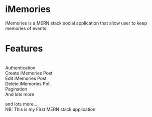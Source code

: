 # iMemories
iMemories is a MERN stack social application that allow user to keep memories of events.

<h1> Features </h1>
</br> Authentication
</br> Create iMemories Post
</br> Edit iMemories Post
</br> Delete iMemories Pot
</br> Pagination 
</br> And lots more


<span> and lots more... </span>
</br> NB: This is my First MERN stack application 
